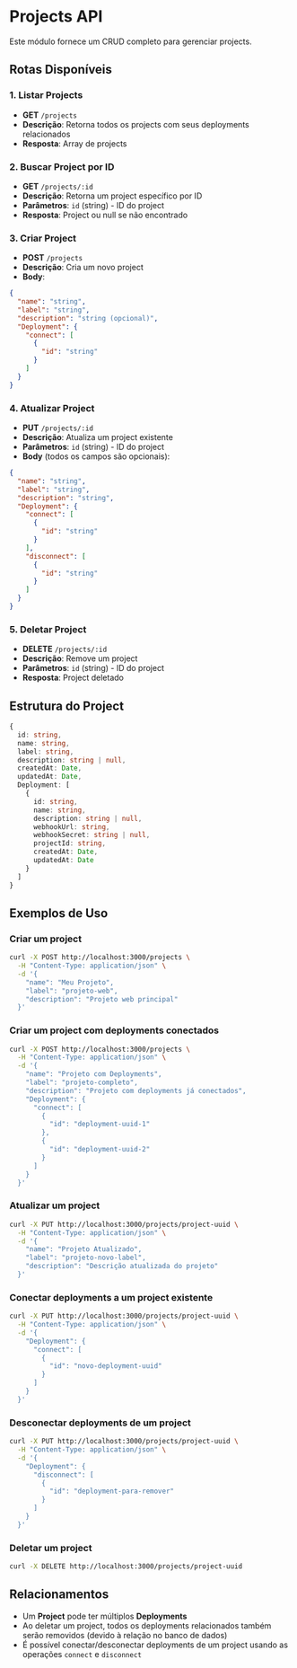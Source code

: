 # Projects API

Este módulo fornece um CRUD completo para gerenciar projects.

## Rotas Disponíveis

### 1. Listar Projects

- **GET** `/projects`
- **Descrição**: Retorna todos os projects com seus deployments relacionados
- **Resposta**: Array de projects

### 2. Buscar Project por ID

- **GET** `/projects/:id`
- **Descrição**: Retorna um project específico por ID
- **Parâmetros**: `id` (string) - ID do project
- **Resposta**: Project ou null se não encontrado

### 3. Criar Project

- **POST** `/projects`
- **Descrição**: Cria um novo project
- **Body**:

```json
{
  "name": "string",
  "label": "string",
  "description": "string (opcional)",
  "Deployment": {
    "connect": [
      {
        "id": "string"
      }
    ]
  }
}
```

### 4. Atualizar Project

- **PUT** `/projects/:id`
- **Descrição**: Atualiza um project existente
- **Parâmetros**: `id` (string) - ID do project
- **Body** (todos os campos são opcionais):

```json
{
  "name": "string",
  "label": "string",
  "description": "string",
  "Deployment": {
    "connect": [
      {
        "id": "string"
      }
    ],
    "disconnect": [
      {
        "id": "string"
      }
    ]
  }
}
```

### 5. Deletar Project

- **DELETE** `/projects/:id`
- **Descrição**: Remove um project
- **Parâmetros**: `id` (string) - ID do project
- **Resposta**: Project deletado

## Estrutura do Project

```typescript
{
  id: string,
  name: string,
  label: string,
  description: string | null,
  createdAt: Date,
  updatedAt: Date,
  Deployment: [
    {
      id: string,
      name: string,
      description: string | null,
      webhookUrl: string,
      webhookSecret: string | null,
      projectId: string,
      createdAt: Date,
      updatedAt: Date
    }
  ]
}
```

## Exemplos de Uso

### Criar um project

```bash
curl -X POST http://localhost:3000/projects \
  -H "Content-Type: application/json" \
  -d '{
    "name": "Meu Projeto",
    "label": "projeto-web",
    "description": "Projeto web principal"
  }'
```

### Criar um project com deployments conectados

```bash
curl -X POST http://localhost:3000/projects \
  -H "Content-Type: application/json" \
  -d '{
    "name": "Projeto com Deployments",
    "label": "projeto-completo",
    "description": "Projeto com deployments já conectados",
    "Deployment": {
      "connect": [
        {
          "id": "deployment-uuid-1"
        },
        {
          "id": "deployment-uuid-2"
        }
      ]
    }
  }'
```

### Atualizar um project

```bash
curl -X PUT http://localhost:3000/projects/project-uuid \
  -H "Content-Type: application/json" \
  -d '{
    "name": "Projeto Atualizado",
    "label": "projeto-novo-label",
    "description": "Descrição atualizada do projeto"
  }'
```

### Conectar deployments a um project existente

```bash
curl -X PUT http://localhost:3000/projects/project-uuid \
  -H "Content-Type: application/json" \
  -d '{
    "Deployment": {
      "connect": [
        {
          "id": "novo-deployment-uuid"
        }
      ]
    }
  }'
```

### Desconectar deployments de um project

```bash
curl -X PUT http://localhost:3000/projects/project-uuid \
  -H "Content-Type: application/json" \
  -d '{
    "Deployment": {
      "disconnect": [
        {
          "id": "deployment-para-remover"
        }
      ]
    }
  }'
```

### Deletar um project

```bash
curl -X DELETE http://localhost:3000/projects/project-uuid
```

## Relacionamentos

- Um **Project** pode ter múltiplos **Deployments**
- Ao deletar um project, todos os deployments relacionados também serão removidos (devido à relação no banco de dados)
- É possível conectar/desconectar deployments de um project usando as operações `connect` e `disconnect`
